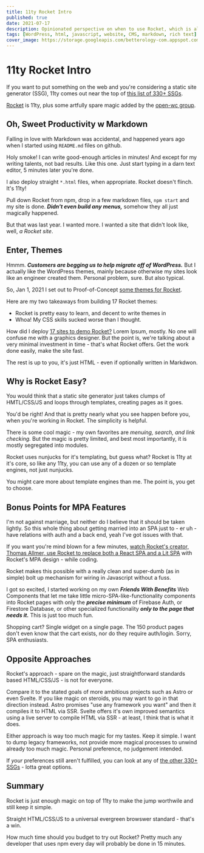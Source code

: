 ```yaml
---
title: 11ty Rocket Intro
published: true
date: 2021-07-17
description: Opinionated perspective on when to use Rocket, which is also 11ty
tags: [WordPress, html, javascript, website, CMS, markdown, rich text]
cover_image: https://storage.googleapis.com/betterology-com.appspot.com/images/landscape/700/rocket.jpg
---
```


# 11ty Rocket Intro

If you want to put something on the web and you're considering a static site generator (SSG), 11ty comes out near the top of [this list of 330+ SSGs](https://jamstack.org/generators/).

[Rocket](https://rocket.modern-web.dev/) is 11ty, plus some artfully spare magic added by the [open-wc group](https://open-wc.org/).

## Oh, Sweet Productivity w Markdown

Falling in love with Markdown was accidental, and happened years ago when I started using `README.md` files on github.

Holy smoke! I can write good-enough articles in minutes! And except for my writing talents, not bad results. Like this one. Just start typing in a darn text editor, 5 minutes later you're done.

I also deploy straight `*.html` files, when appropriate. Rocket doesn't flinch. It's 11ty!

Pull down Rocket from npm, drop in a few markdown files, `npm start` and my site is done. _**Didn't even build any menus,**_ somehow they all just magically happened.

But that was last year. I wanted more. I wanted a site that didn't look like, well, _a Rocket site_.

## Enter, Themes

Hmmm. _**Customers are begging us to help migrate off of WordPress.**_ But I actually like the WordPress themes, mainly because otherwise my sites look like an engineer created them. Personal problem, sure. But also typical.

So, Jan 1, 2021 I set out to Proof-of-Concept [some themes for Rocket](https://webappwriter.com/fins/thumbnails/).

Here are my two takeaways from building 17 Rocket themes:

- Rocket is pretty easy to learn, and decent to write themes in
- Whoa! My CSS skills sucked worse than I thought.

How did I deploy [17 sites to demo Rocket?](https://github.com/petecarapetyan/fins-rocket-themes#running-examples-of-these-themes) Lorem Ipsum, mostly. No one will confuse me with a graphics designer. But the point is, we're talking about a very minimal investment in time - that's what Rocket offers. Get the work done easily, make the site fast.

The rest is up to you, it's just HTML - even if optionally written in Markdwon.

## Why is Rocket Easy?

You would think that a static site generator just takes clumps of HMTL/CSS/JS and loops through templates, creating pages as it goes.

You'd be right! And that is pretty nearly what you see happen before you, when you're working in Rocket. The simplicity is helpful.

There is some cool magic - my own favorites are _menuing, search, and link checking._ But the magic is pretty limited, and best most importantly, it is mostly segregated into modules.

Rocket uses nunjucks for it's templating, but guess what? Rocket is 11ty at it's core, so like any 11ty, you can use any of a dozen or so template engines, not just nunjucks.

You might care more about template engines than me. The point is, you get to choose.

## Bonus Points for MPA Features

I'm not against marriage, but neither do I believe that it should be taken lightly. So this whole thing about getting married into an SPA just to - er uh - have relations with auth and a back end, yeah I've got issues with that.

If you want you're mind blown for a few minutes, [watch Rocket's creator, Thomas Allmer, use Rocket to replace both a React SPA and a Lit SPA](https://www.youtube.com/watch?v=JEirUtE4k84&t=1576s) with Rocket's MPA design - while coding.

Rocket makes this possible with a really clean and super-dumb (as in simple) bolt up mechanism for wiring in Javascript without a fuss.

I got so excited, I started working on my own _**Friends With Benefits**_ Web Components that let me take little micro-SPA-like-functionality components into Rocket pages with only the _**precise minimum**_ of Firebase Auth, or Firestore Database, or other specialized functionality _**only to the page that needs it.**_ This is just too much fun.

Shopping cart? Single widget on a single page. The 150 product pages don't even know that the cart exists, nor do they require auth/login. Sorry, SPA enthusiasts.

## Opposite Approaches

Rocket's approach - spare on the magic, just straightforward standards based HTML/CSS/JS - is not for everyone.

Compare it to the stated goals of more ambitious projects such as Astro or even Svelte. If you like magic on steroids, you may want to go in that direction instead. Astro promises "use any framework you want" and then it compiles it to HTML via SSR. Svelte offers it's own improved semantics using a live server to compile HTML via SSR - at least, I think that is what it does.

Either approach is way too much magic for my tastes. Keep it simple. I want to dump legacy frameworks, not provide more magical processes to unwind already too much magic. Personal preference, no judgement intended.

If _your_ preferences still aren't fulfilled, you can look at any of [the other 330+ SSGs](https://jamstack.org/generators/) - lotta great options.

## Summary

Rocket is just enough magic on top of 11ty to make the jump worthwile and still keep it simple.

Straight HTML/CSS/JS to a universal evergreen browswer standard - that's a win.

How much time should you budget to try out Rocket? Pretty much any developer that uses npm every day will probably be done in 15 minutes.
